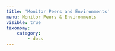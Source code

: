 ```yaml
---
title: 'Monitor Peers and Environments'
menu: Monitor Peers & Environments
visible: true
taxonomy:
    category:
        - docs
---
```


